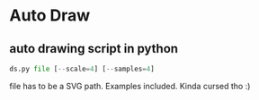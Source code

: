 # Auto Draw
## auto drawing script in python

```py
ds.py file [--scale=4] [--samples=4]
```

file has to be a SVG path. Examples included. Kinda cursed tho :)